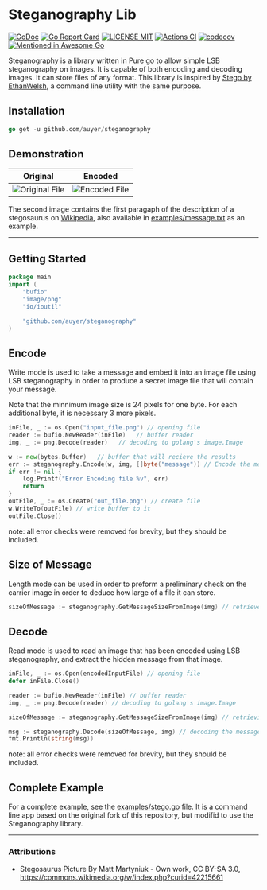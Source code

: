# Steganography Lib

[![GoDoc](https://godoc.org/github.com/golang/gddo?status.svg)](http://godoc.org/github.com/auyer/steganography)
[![Go Report Card](https://goreportcard.com/badge/github.com/auyer/steganography)](https://goreportcard.com/report/github.com/auyer/steganography)
[![LICENSE MIT](https://img.shields.io/badge/license-MIT-brightgreen.svg)](https://img.shields.io/badge/license-MIT-brightgreen.svg)
[![Actions CI](https://github.com/auyer/steganography/actions/workflows/test.yaml/badge.svg)](https://github.com/auyer/steganography/actions)
[![codecov](https://codecov.io/gh/auyer/steganography/branch/master/graph/badge.svg)](https://codecov.io/gh/auyer/steganography)
[![Mentioned in Awesome Go](https://awesome.re/mentioned-badge.svg)](https://github.com/avelino/awesome-go) 

Steganography is a library written in Pure go to allow simple LSB steganography on images. It is capable of both encoding and decoding images. It can store files of any format.
This library is inspired by [Stego by EthanWelsh](https://github.com/EthanWelsh/Stego), a command line utility with the same purpose.

## Installation
```go
go get -u github.com/auyer/steganography
```

## Demonstration

| Original              |Encoded           |
| -------------------- | ------------------|
| ![Original File](examples/stegosaurus.png)  | ![Encoded File](examples/encoded_stegosaurus.png)

The second image contains the first paragaph of the description of a stegosaurus on [Wikipedia](https://en.wikipedia.org/wiki/Stegosaurus), also available in [examples/message.txt](https://raw.githubusercontent.com/auyer/steganography/master/examples/message.txt) as an example.

------
Getting Started
------
```go
package main
import (
    "bufio"
    "image/png"
    "io/ioutil"

    "github.com/auyer/steganography"
)
```

Encode
------
Write mode is used to take a message and embed it into an image file using LSB steganography in order to produce a secret image file that will contain your message.

Note that the minnimum image size is 24 pixels for one byte. For each additional byte, it is necessary 3 more pixels.

```go
inFile, _ := os.Open("input_file.png") // opening file
reader := bufio.NewReader(inFile)   // buffer reader 
img, _ := png.Decode(reader)   // decoding to golang's image.Image

w := new(bytes.Buffer)   // buffer that will recieve the results
err := steganography.Encode(w, img, []byte("message")) // Encode the message into the image
if err != nil {
    log.Printf("Error Encoding file %v", err)
    return
}
outFile, _ := os.Create("out_file.png") // create file
w.WriteTo(outFile) // write buffer to it
outFile.Close()
```
note: all error checks were removed for brevity, but they should be included.

Size of Message
------
Length mode can be used in order to preform a preliminary check on the carrier image in order to deduce how large of a file it can store.

```go
sizeOfMessage := steganography.GetMessageSizeFromImage(img) // retrieves the size of the encoded message
```

Decode
-----
Read mode is used to read an image that has been encoded using LSB steganography, and extract the hidden message from that image.

```go
inFile, _ := os.Open(encodedInputFile) // opening file
defer inFile.Close()

reader := bufio.NewReader(inFile) // buffer reader 
img, _ := png.Decode(reader) // decoding to golang's image.Image

sizeOfMessage := steganography.GetMessageSizeFromImage(img) // retrieving message size to decode in the next line

msg := steganography.Decode(sizeOfMessage, img) // decoding the message from the file
fmt.Println(string(msg))

```
note: all error checks were removed for brevity, but they should be included.

Complete Example
------
For a complete example, see the [examples/stego.go](examples/stego.go) file. It is a command line app based on the original fork of this repository, but modifid to use the Steganography library.

-----
### Attributions
 - Stegosaurus Picture By Matt Martyniuk - Own work, CC BY-SA 3.0, https://commons.wikimedia.org/w/index.php?curid=42215661
